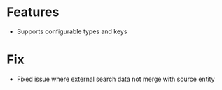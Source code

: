 # Features
- Supports configurable types and keys

# Fix
- Fixed issue where external search data not merge with source entity